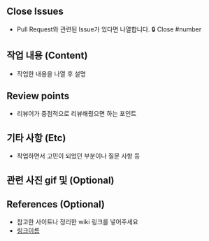 ## Close Issues
- Pull Request와 관련된 Issue가 있다면 나열합니다.
🔒 Close #number

## 작업 내용 (Content)
- 작업한 내용을 나열 후 설명

## Review points
- 리뷰어가 중점적으로 리뷰해줬으면 하는 포인트

## 기타 사항 (Etc)
- 작업하면서 고민이 되었던 부분이나 질문 사항 등

## 관련 사진 gif 및 (Optional)

## References (Optional)
- 참고한 사이트나 정리한 wiki 링크를 넣어주세요
- [링크이름](링크)

